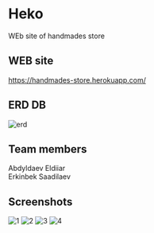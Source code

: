 # Heko
WEb site of handmades store
<br />
## WEB site
https://handmades-store.herokuapp.com/
<br />
## ERD DB
![erd](https://user-images.githubusercontent.com/49130964/172020783-1598d0ff-bc5c-4266-89f6-7fd40f2029a5.png)
<br />
## Team members
Abdyldaev Eldiiar
<br />
Erkinbek Saadilaev
<br />
## Screenshots
![1](https://user-images.githubusercontent.com/49130964/172018030-d2f9b4e1-36d4-4af6-ade9-70d4e9f49bf2.png)
![2](https://user-images.githubusercontent.com/49130964/172018033-e0d1c0fb-900e-491f-8c59-7021a6703385.png)
![3](https://user-images.githubusercontent.com/49130964/172018036-e436c7e8-dc09-46db-af24-af9e2462813e.png)
![4](https://user-images.githubusercontent.com/49130964/172018043-d02fed0a-dda1-4233-9e47-5fd6b8821fee.png)
<br />

